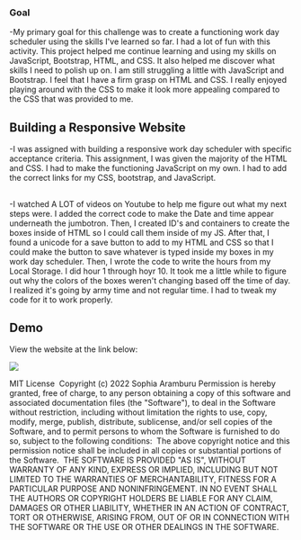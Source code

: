 ### Goal
-My primary goal for this challenge was to create a functioning work day scheduler using the skills I've learned so far. I had a lot of fun with this activity. This project helped me continue learning and using my skills on JavaScript, Bootstrap, HTML, and CSS. It also helped me discover what skills I need to polish up on. I am still struggling a little with JavaScript and Bootstrap. I feel that I have a firm grasp on HTML and CSS. I really enjoyed playing around with the CSS to make it look more appealing compared to the CSS that was provided to me. 

## Building a Responsive Website

-I was assigned with building a responsive work day scheduler with specific acceptance criteria. This assignment, I was given the majority of the HTML and CSS. I had to make the functioning JavaScript on my own. I had to add the correct links for my CSS, bootstrap, and JavaScript. 

## 
-I watched A LOT of videos on Youtube to help me figure out what my next steps were. I added the correct code to make the Date and time appear underneath the jumbotron. Then, I created ID's and containers to create the boxes inside of HTML so I could call them inside of my JS. After that, I found a unicode for a save button to add to my HTML and CSS so that I could make the button to save whatever is typed inside my boxes in my work day scheduler. Then, I wrote the code to write the hours from my Local Storage. I did hour 1 through hoyr 10. It took me a little while to figure out why the colors of the boxes weren't changing based off the time of day. I realized it's going by army time and not regular time. I had to tweak my code for it to work properly. 


## Demo

View the website at the link below:

<img src="Challenges/Planner/Capture.PNG">

MIT License
​
Copyright (c) 2022 Sophia Aramburu 
Permission is hereby granted, free of charge, to any person obtaining a copy
of this software and associated documentation files (the "Software"), to deal
in the Software without restriction, including without limitation the rights
to use, copy, modify, merge, publish, distribute, sublicense, and/or sell
copies of the Software, and to permit persons to whom the Software is
furnished to do so, subject to the following conditions:
​
The above copyright notice and this permission notice shall be included in all
copies or substantial portions of the Software.
​
THE SOFTWARE IS PROVIDED "AS IS", WITHOUT WARRANTY OF ANY KIND, EXPRESS OR
IMPLIED, INCLUDING BUT NOT LIMITED TO THE WARRANTIES OF MERCHANTABILITY,
FITNESS FOR A PARTICULAR PURPOSE AND NONINFRINGEMENT. IN NO EVENT SHALL THE
AUTHORS OR COPYRIGHT HOLDERS BE LIABLE FOR ANY CLAIM, DAMAGES OR OTHER
LIABILITY, WHETHER IN AN ACTION OF CONTRACT, TORT OR OTHERWISE, ARISING FROM,
OUT OF OR IN CONNECTION WITH THE SOFTWARE OR THE USE OR OTHER DEALINGS IN THE
SOFTWARE.
